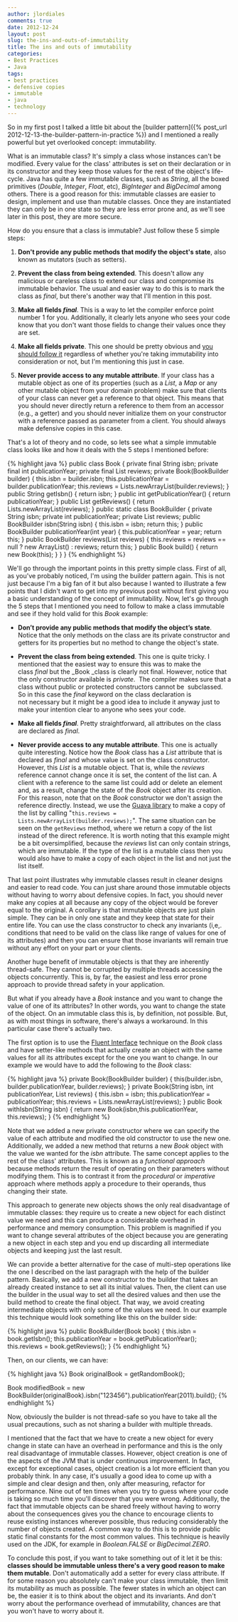 ```yaml
---
author: jlordiales
comments: true
date: 2012-12-24
layout: post
slug: the-ins-and-outs-of-immutability
title: The ins and outs of immutability
categories:
- Best Practices
- Java
tags:
- best practices
- defensive copies
- immutable
- java
- technology
---
```


So in my first post I talked a little bit about the [builder pattern]({% post_url 2012-12-13-the-builder-pattern-in-practice %}) and I mentioned a really powerful but yet overlooked concept: immutability.

What is an immutable class? It's simply a class whose instances can't be modified. Every value for the class' attributes is set on their declaration or in its constructor and they keep those values for the rest of the object's life-cycle. Java has quite a few immutable classes, such as _String_, all the boxed primitives (_Double_, _Integer_, _Float_, etc), _BigInteger_ and _BigDecimal_ among others. There is a good reason for this: immutable classes are easier to design, implement and use than mutable classes. Once they are instantiated they can only be in one state so they are less error prone and, as we'll see later in this post, they are more secure.

How do you ensure that a class is immutable? Just follow these 5 simple steps:



	
  1. **Don't provide any public methods that modify the object's state**, also known as mutators (such as setters).

	
  2. **Prevent the class from being extended**. This doesn't allow any malicious or careless class to extend our class and compromise its immutable behavior. The usual and easier way to do this is to mark the class as _final_, but there's another way that I'll mention in this post.

	
  3. **Make all fields _final_**. This is a way to let the compiler enforce point number 1 for you. Additionally, it clearly lets anyone who sees your code know that you don't want those fields to change their values once they are set.

	
  4. **Make all fields private**. This one should be pretty obvious and [you should follow it](http://www.javaworld.com/jw-05-2001/jw-0518-encapsulation.html) regardless of whether you're taking immutability into consideration or not, but I'm mentioning this just in case.

	
  5. **Never provide access to any mutable attribute**. If your class has a mutable object as one of its properties (such as a _List_, a _Map_ or any other mutable object from your domain problem) make sure that clients of your class can never get a reference to that object. This means that you should never directly return a reference to them from an accessor (e.g., a getter) and you should never initialize them on your constructor with a reference passed as parameter from a client. You should always make defensive copies in this case.


That's a lot of theory and no code, so lets see what a simple immutable class looks like and how it deals with the 5 steps I mentioned before:

{% highlight java %}
public class Book {
    private final String isbn;
    private final int publicationYear;
    private final List reviews;
    private Book(BookBuilder builder) {
        this.isbn = builder.isbn;
        this.publicationYear = builder.publicationYear;
        this.reviews = Lists.newArrayList(builder.reviews);
    }
    public String getIsbn() {
        return isbn;
    }
    public int getPublicationYear() {
        return publicationYear;
    }
    public List getReviews() {
        return Lists.newArrayList(reviews);
    }
    public static class BookBuilder {
        private String isbn;
        private int publicationYear;
        private List reviews;
        public BookBuilder isbn(String isbn) {
            this.isbn = isbn;
            return this;
        }
        public BookBuilder publicationYear(int year) {
            this.publicationYear = year;
            return this;
        }
        public BookBuilder reviews(List reviews) {
            this.reviews = reviews == null ? new ArrayList() : reviews;
            return this;
        }
        public Book build() {
            return new Book(this);
        }
    }
}
{% endhighlight %}

We'll go through the important points in this pretty simple class. First of all, as you've probably noticed, I'm using the builder pattern again. This is not just because I'm a big fan of it but also because I wanted to illustrate a few points that I didn't want to get into my previous post without first giving you a basic understanding of the concept of immutability. Now, let's go through the 5 steps that I mentioned you need to follow to make a class immutable and see if they hold valid for this _Book_ example:
	
- **Don’t provide any public methods that modify the object’s state**. Notice that the only methods on the class are its private constructor and getters for its properties but no method to change the object's state.
	
- **Prevent the class from being extended**. This one is quite tricky. I mentioned that the easiest way to ensure this was to make the class _final_ but the _Book _class is clearly not final. However, notice that the only constructor available is _private_.  The compiler makes sure that a class without public or protected constructors cannot be  subclassed. So in this case the _final_ keyword on the class declaration is not necessary but it might be a good idea to include it anyway just to make your intention clear to anyone who sees your code.
	
- **Make all fields _final_**. Pretty straightforward, all attributes on the class are declared as _final_.
	
- **Never provide access to any mutable attribute**. This one is actually quite interesting. Notice how the _Book_ class has a _List<String>_ attribute that is declared as _final_ and whose value is set on the class constructor. However, this _List_ is a mutable object. That is, while the _reviews_ reference cannot change once it is set, the content of the list can. A client with a reference to the same list could add or delete an element and, as a result, change the state of the _Book_ object after its creation. For this reason, note that on the _Book_ constructor we don't assign the reference directly. Instead, we use the [Guava library](http://code.google.com/p/guava-libraries/) to make a copy of the list by calling "`this.reviews = Lists.newArrayList(builder.reviews);`". The same situation can be seen on the `getReviews` method, where we return a copy of the list instead of the direct reference. It is worth noting that this example might be a bit oversimplified, because the _reviews_ list can only contain strings, which are immutable. If the type of the list is a mutable class then you would also have to make a copy of each object in the list and not just the list itself.

That last point illustrates why immutable classes result in cleaner designs and easier to read code. You can just share around those immutable objects without having to worry about defensive copies. In fact, you should never make any copies at all because any copy of the object would be forever equal to the original. A corollary is that immutable objects are just plain simple. They can be in only one state and they keep that state for their entire life. You can use the class constructor to check any invariants (i,e,. conditions that need to be valid on the class like range of values for one of its attributes) and then you can ensure that those invariants will remain true without any effort on your part or your clients.

Another huge benefit of immutable objects is that they are inherently thread-safe. They cannot be corrupted by multiple threads accessing the objects concurrently. This is, by far, the easiest and less error prone approach to provide thread safety in your application.

But what if you already have a _Book_ instance and you want to change the value of one of its attributes? In other words, you want to change the state of the object. On an immutable class this is, by definition, not possible. But, as with most things in software, there's always a workaround. In this particular case there's actually two.

The first option is to use the [Fluent Interface](http://martinfowler.com/bliki/FluentInterface.html) technique on the _Book_ class and have setter-like methods that actually create an object with the same values for all its attributes except for the one you want to change. In our example we would have to add the following to the _Book_ class:

{% highlight java %}
    private Book(BookBuilder builder) {
        this(builder.isbn, builder.publicationYear, builder.reviews);
    }
    private Book(String isbn, int publicationYear, List reviews) {
        this.isbn = isbn;
        this.publicationYear = publicationYear;
        this.reviews = Lists.newArrayList(reviews);
    }
    public Book withIsbn(String isbn) {
        return new Book(isbn,this.publicationYear, this.reviews);
    }
{% endhighlight %}

Note that we added a new private constructor where we can specify the value of each attribute and modified the old constructor to use the new one. Additionally, we added a new method that returns a new _Book_ object with the value we wanted for the _isbn_ attribute. The same concept applies to the rest of the class' attributes. This is known as a _functional approach_ because methods return the result of operating on their parameters without modifying them. This is to contrast it from the _procedural_ or _imperative_ approach where methods apply a procedure to their operands, thus changing their state.

This approach to generate new objects shows the only real disadvantage of immutable classes: they require us to create a new object for each distinct value we need and this can produce a considerable overhead in performance and memory consumption. This problem is magnified if you want to change several attributes of the object because you are generating a new object in each step and you end up discarding all intermediate objects and keeping just the last result.

We can provide a better alternative for the case of multi-step operations like the one I described on the last paragraph with the help of the builder pattern. Basically, we add a new constructor to the builder that takes an already created instance to set all its initial values. Then, the client can use the builder in the usual way to set all the desired values and then use the build method to create the final object. That way, we avoid creating intermediate objects with only some of the values we need. In our example this technique would look something like this on the builder side:

{% highlight java %}
public BookBuilder(Book book) {
    this.isbn = book.getIsbn();
    this.publicationYear = book.getPublicationYear();
    this.reviews = book.getReviews();
}
{% endhighlight %}

Then, on our clients, we can have:

{% highlight java %}
Book originalBook = getRandomBook();

Book modifiedBook = new BookBuilder(originalBook).isbn("123456").publicationYear(2011).build();
{% endhighlight %}

Now, obviously the builder is not thread-safe so you have to take all the usual precautions, such as not sharing a builder with multiple threads.

I mentioned that the fact that we have to create a new object for every change in state can have an overhead in performance and this is the only real disadvantage of immutable classes. However, object creation is one of the aspects of the JVM that is under continuous improvement. In fact, except for exceptional cases, object creation is a lot more efficient than you probably think. In any case, it's usually a good idea to come up with a simple and clear design and then, only after measuring, refactor for performance. Nine out of ten times when you try to guess where your code is taking so much time you'll discover that you were wrong. Additionally, the fact that immutable objects can be shared freely without having to worry about the consequences gives you the chance to encourage clients to reuse existing instances wherever possible, thus reducing considerably the number of objects created. A common way to do this is to provide public static final constants for the most common values. This technique is heavily used on the JDK, for example in _Boolean.FALSE_ or _BigDecimal.ZERO_. 

To conclude this post, if you want to take something out of it let it be this: **classes should be immutable unless there's a very good reason to make them mutable**. Don't automatically add a setter for every class attribute. If for some reason you absolutely can't make your class immutable, then limit its mutability as much as possible. The fewer states in which an object can be, the easier it is to think about the object and its invariants. And don't worry about the performance overhead of immutability, chances are that you won't have to worry about it.
